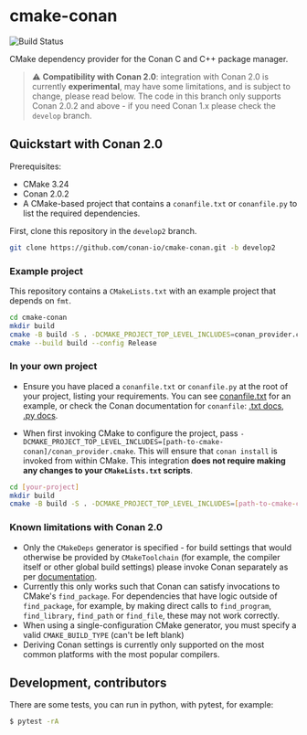 # cmake-conan

![Build Status](https://github.com/conan-io/cmake-conan/actions/workflows/cmake_conan.yml/badge.svg?branch=develop2)

CMake dependency provider for the Conan C and C++ package manager.

> :warning: **Compatibility with Conan 2.0**: integration with Conan 2.0 is currently **experimental**, may have some limitations, and is subject to change, please read below. The code in this branch only supports Conan 2.0.2 and above - if you need Conan 1.x please check the `develop` branch.


## Quickstart with Conan 2.0

Prerequisites:
* CMake 3.24
* Conan 2.0.2
* A CMake-based project that contains a `conanfile.txt` or `conanfile.py` to list the required dependencies.

First, clone this repository in the `develop2` branch.

```bash
git clone https://github.com/conan-io/cmake-conan.git -b develop2
```

### Example project

This repository contains a `CMakeLists.txt` with an example project that depends on `fmt`. 

```bash
cd cmake-conan
mkdir build
cmake -B build -S . -DCMAKE_PROJECT_TOP_LEVEL_INCLUDES=conan_provider.cmake -DCMAKE_BUILD_TYPE=Release
cmake --build build --config Release
```

### In your own project

* Ensure you have placed a `conanfile.txt` or `conanfile.py` at the root of your project, listing your requirements. You can see [conanfile.txt](conanfile.txt) for an example, or check the Conan documentation for `conanfile`: [.txt docs](https://docs.conan.io/2/reference/conanfile_txt.html), [.py docs](https://docs.conan.io/2/reference/conanfile/attributes.html#requirements).

* When first invoking CMake to configure the project, pass `-DCMAKE_PROJECT_TOP_LEVEL_INCLUDES=[path-to-cmake-conan]/conan_provider.cmake`. This will ensure that `conan install` is invoked from within CMake. This integration **does not require making any changes to your `CMakeLists.txt` scripts**. 

```bash
cd [your-project]
mkdir build
cmake -B build -S . -DCMAKE_PROJECT_TOP_LEVEL_INCLUDES=[path-to-cmake-conan]/conan_provider.cmake -DCMAKE_BUILD_TYPE=Release
```

### Known limitations with Conan 2.0

* Only the `CMakeDeps` generator is specified - for build settings that would otherwise be provided by `CMakeToolchain` (for example, the compiler itself or other global build settings) please invoke Conan separately as per [documentation](https://docs.conan.io/2/tutorial/consuming_packages/build_simple_cmake_project.html).
* Currently this only works such that Conan can satisfy invocations to CMake's `find_package`. For dependencies that have logic outside of `find_package`, for example, by making direct calls to `find_program`, `find_library`, `find_path` or `find_file`, these may not work correctly.
* When using a single-configuration CMake generator, you must specify a valid `CMAKE_BUILD_TYPE` (can't be left blank)
* Deriving Conan settings is currently only supported on the most common platforms with the most popular compilers.

## Development, contributors

There are some tests, you can run in python, with pytest, for example:

```bash
$ pytest -rA
```
